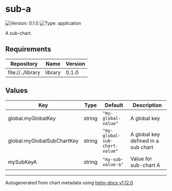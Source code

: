 # sub-a

![Version: 0.1.0](https://img.shields.io/badge/Version-0.1.0-informational?style=flat-square) ![Type: application](https://img.shields.io/badge/Type-application-informational?style=flat-square)

A sub-chart.

## Requirements

| Repository | Name | Version |
|------------|------|---------|
| file://../library | library | 0.1.0 |

## Values

| Key | Type | Default | Description |
|-----|------|---------|-------------|
| global.myGlobalKey | string | `"my-global-value"` | A global key |
| global.myGlobalSubChartKey | string | `"my-global-sub-chart-value"` | A global key defined in a sub chart |
| mySubKeyA | string | `"my-sub-value-a"` | Value for sub-chart A |

----------------------------------------------
Autogenerated from chart metadata using [helm-docs v1.12.0](https://github.com/norwoodj/helm-docs/releases/v1.12.0)
